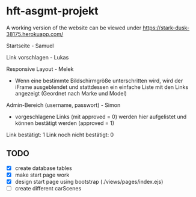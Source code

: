 # hft-asgmt-projekt
A working version of the website can be viewed under https://stark-dusk-38175.herokuapp.com/

Startseite - Samuel

Link vorschlagen - Lukas

Responsive Layout - Melek
- Wenn eine bestimmte Bildschirmgröße unterschritten wird, wird der iFrame ausgeblendet und stattdessen ein einfache Liste mit den Links angezeigt (Geordnet nach Marke und Model)

Admin-Bereich (username, passwort) - Simon
- vorgeschlagene Links (mit approved = 0) werden hier aufgelistet und können bestätigt werden (approved = 1)




Link bestätigt: 1
Link noch nicht bestätigt: 0

## TODO
  - [x] create database tables
  - [x] make start page work
  - [x] design start page using bootstrap (./views/pages/index.ejs)
  - [ ] create different carScenes
